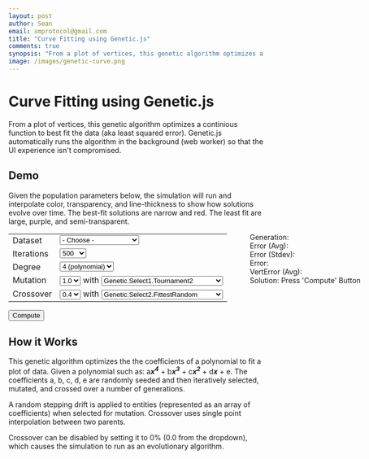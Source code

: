 ```yaml
---
layout: post
author: Sean
email: smprotocol@gmail.com
title: "Curve Fitting using Genetic.js"
comments: true
synopsis: "From a plot of vertices, this genetic algorithm optimizes a continious function to best fit the data (aka least squared error)."
image: /images/genetic-curve.png
---
```


<script src="/js/genetic-0.1.12.min.js"></script>

# Curve Fitting using Genetic.js

From a plot of vertices, this genetic algorithm optimizes a continious function to best fit the data (aka least squared error).  Genetic.js automatically runs the algorithm in the background (web worker) so that the UI experience isn't compromised.


## Demo

Given the population parameters below, the simulation will run and interpolate color, transparency, and line-thickness to show how solutions evolve over time.  The best-fit solutions are narrow and red. The least fit are large, purple, and semi-transparent.

<div style="position: absolute; width: 300px; margin-left: 475px;">
	Generation: <span id="generation"></span>
	<br/>Error (Avg): <span id="avgbestfit"></span>
	<br/>Error (Stdev): <span id="errorstdev"></span>
	<br/>Error: <span id="bestfit"></span>
	<br/>VertError (Avg): <span id="vertexerror"></span>
	<br/>Solution: <span id="solution">Press 'Compute' Button</span>
</div>

<table style="width: 475;">
<tr>
	<td>Dataset</td>
	<td>
		<select id="dataset">
		<option value=""> - Choose - </option>
		<option value="clear">Clear</option>
		<option value="parabola">Parabola</option>
		<option value="linear">Linear (with noise)</option>
		<option value="sinusoidal">Sinusoidal</option>
		<option value="sinusoidal2">Sinusoidal (with noise)</option>
		</select>
	</td>
</tr>
<tr>
	<td>Iterations</td>
	<td>
		<select id="iterations">
		<option>50</option>
		<option>100</option>
		<option>300</option>
		<option selected="selected">500</option>
		<option>1000</option>
		<option>2000</option>
		</select>
	</td>
</tr>
<tr>
	<td>Degree</td>
	<td>
		<select id="degree">
		<option value="0">0 (constant)</option>
		<option value="1">1 (line)</option>
		<option value="2">2 (parabola)</option>
		<option value="3">3 (polynomial)</option>
		<option value="4" selected="selected">4 (polynomial)</option>
		</select>
	</td>
</tr>
<tr>
	<td>Mutation</td>
	<td>
		<select id="mutation">
		<option>0.0</option>
		<option>0.1</option>
		<option>0.2</option>
		<option>0.3</option>
		<option>0.4</option>
		<option>0.5</option>
		<option>0.6</option>
		<option>0.7</option>
		<option>0.8</option>
		<option>0.9</option>
		<option selected="selected">1.0</option>
		</select>
		 with 
		<select id="single-selection">
		<option>Genetic.Select1.Tournament2</option>
		<option>Genetic.Select1.Tournament3</option>
		<option>Genetic.Select1.Fittest</option>
		<option>Genetic.Select1.Random</option>
		<option>Genetic.Select1.RandomLinearRank</option>
		<option>Genetic.Select1.Sequential</option>
		</select>
	</td>
</tr>
<tr>
	<td>Crossover</td>
	<td>
		<select id="crossover">
		<option>0.0</option>
		<option>0.1</option>
		<option>0.2</option>
		<option>0.3</option>
		<option selected="selected">0.4</option>
		<option>0.5</option>
		<option>0.6</option>
		<option>0.7</option>
		<option>0.8</option>
		<option>0.9</option>
		<option>1.0</option>
		</select>
		 with 
		<select id="pair-selection">
		<option>Genetic.Select2.Tournament2</option>
		<option>Genetic.Select2.Tournament3</option>
		<option>Genetic.Select2.Random</option>
		<option>Genetic.Select2.RandomLinearRank</option>
		<option>Genetic.Select2.Sequential</option>
		<option selected="selected">Genetic.Select2.FittestRandom</option>
		</select>
	</td>
</tr>
</table>


<button id="solve">Compute</button>



<canvas id="scratch" style="width: 800px; height: 500px; cursor: crosshair;"></canvas>

<script>


var graph = new Graph(document.getElementById("scratch"), 10, 10);


var genetic = Genetic.create();

genetic.optimize = Genetic.Optimize.Minimize;
genetic.select1 = Genetic.Select1.Tournament2;
genetic.select2 = Genetic.Select2.FittestRandom;

genetic.seed = function() {
	
	var a = [];
	// create coefficients for polynomial with values between (-0.5, 0.5)
	
	var i;
	for (i=0;i<this.userData["terms"];++i) {
		a.push(Math.random()-0.01);
	}
	
	return a;
};

genetic.mutate = function(entity) {
	
	// allow chromosomal drift with this range (-0.05, 0.05)
	var drift = ((Math.random()-0.5)*2)*0.05;
	
	var i = Math.floor(Math.random()*entity.length);
	entity[i] += drift;
	
	return entity;
};

genetic.crossover = function(mother, father) {

	// crossover via interpolation
	function lerp(a, b, p) {
		return a + (b-a)*p;
	}
	
	var len = mother.length;
	var i = Math.floor(Math.random()*len);
	var r = Math.random();
	var son = [].concat(father);
	var daughter = [].concat(mother);
	
	son[i] = lerp(father[i], mother[i], r);
	daughter[i] = lerp(mother[i], father[i], r);
	
	return [son, daughter];
};

// example 3 term polynomial: cx^0 + bx^1 + ax^2
genetic.evaluatePoly = function(coefficients, x) {
	var s = 0;
	var p = 1;
	var i;
	for (i=0;i<coefficients.length;++i) {
		s += p*coefficients[i];
		p *= x;
	}
	 
	return s;
}
	
genetic.fitness = function(entity) {
	
	var sumSqErr = 0;
	var vertices = this.userData["vertices"];
	
	var i;
	for (i=0;i<vertices.length;++i) {
		var err = this.evaluatePoly(entity, vertices[i][0]) - vertices[i][1];
		sumSqErr += err*err;
	}
	
	return Math.sqrt(sumSqErr);
};


genetic.generation = function(pop, generation, stats) {
};

genetic.notification = function(pop, generation, stats, isFinished) {
	
	function poly(entity) {
		var a = [];
		var i;
		for (i=entity.length-1;i>=0;--i) {
			var buf = entity[i].toPrecision(2);
			if (i > 1)
				buf += "<em><b>x<sup>" + i + "<sup></b></em>";
			else if (i == 1)
				buf += "<em><b>x</b></em>";
				
			a.push(buf);
		}
		return a.join(" + ");
	}
	
	function lerp(a, b, p) {
		return a + (b-a)*p;
	}
	
	if (generation == 0) {
		graph.solutions = [];
	}
	
	$("#solution").html(poly(pop[0].entity));
	$("#generation").html(generation+1);
	$("#bestfit").html(pop[0].fitness.toPrecision(4))
	
	$("#vertexerror").html((pop[0].fitness/graph.vertices.length).toPrecision(4));

	;
	$("#avgbestfit").html(stats.mean.toPrecision(4));
	$("#errorstdev").html(stats.stdev.toPrecision(4));
	
	
	var last = graph.last||"";
	
	var str = pop[0].entity.join(",");
	if (last != str || isFinished) {
		
		if (last != str) {
			graph.solutions.push(pop[0].entity);
			graph.last = str;
		}
		
		

		graph.draw();
		
		var i;
		var start = Math.max(0, graph.solutions.length-10);
		if (isFinished) {
			start = 0;
		}
		for (i=start;i<graph.solutions.length;++i) {
			var p = (i-start)/(graph.solutions.length-start);
		
			var r = Math.round(lerp(90,255,p));
			var g = Math.round(lerp(0,255,0));
			var b = Math.round(lerp(200,50,p));
			var alpha = lerp(0.5,1,p);
			var strokeStyle = "rgba(" + r + "," + g + "," + b + "," + alpha + ")";
			var lineWidth = Math.floor(lerp(10,1,p));

		
			//var strokeStyle = i == graph.solutions.length-1 ? "#00f" : "rgba(0,0,0,0.1)";
			graph.drawFunction(graph.solutions[i], strokeStyle, lineWidth);
		}
	
	
		graph.drawVertices();
	}
};




function Graph(canvas, xmax, ymax) {
	this.canvas = document.getElementById("scratch");
	
	this.xmax = xmax;
	this.ymax = ymax;
	
	// canvas dimensions
	this.width = parseInt(canvas.style.width);
	this.height = parseInt(canvas.style.height);

	// retina
	var dpr = window.devicePixelRatio || 1;
	canvas.width = this.width*dpr;
	canvas.height = this.height*dpr;
	this.ctx = canvas.getContext("2d");
	this.ctx.scale(dpr, dpr);
	
	
	this.bound = [0,this.width-1,this.height-1,0];
	
	this.bound[0] += 25;
	this.bound[1] -= 25;
	this.bound[2] -= 25;
	this.bound[3] += 25;
	
	this.vertices = [];
	this.solutions = [];
}

Graph.prototype.drawFunction = function(coefficients, strokeStyle, lineWidth) {
	var ctx = this.ctx;
	ctx.save();
	var bound = this.bound;
	
	ctx.strokeStyle = strokeStyle;
	var xmax = this.xmax;
	var ymax = this.ymax;
	var xstride = (bound[1]-bound[3])/xmax;
	var ystride = (bound[2]-bound[0])/ymax;
	var inc = 1/xstride;
	
	ctx.lineWidth = lineWidth;
	
	ctx.beginPath();
	var x;
	for (x=0;x<xmax;x+=inc) {
		var cx = x*xstride + bound[3];
		var cy = bound[2] - genetic.evaluatePoly(coefficients, x)*ystride;
		
		if (x == 0) {
			ctx.moveTo(cx, cy);
		} else {
			ctx.lineTo(cx, cy);
		}
	}
	
	ctx.stroke();
	
	ctx.restore();
}

Graph.prototype.draw = function() {
	
	
	var ctx = this.ctx;
	ctx.save();
	var bound = this.bound;
	
	ctx.strokeStyle = "#000";
	ctx.fillStyle = "#000";
	ctx.clearRect(0, 0, this.width, this.height);
	
	var xmax = this.xmax;
	var ymax = this.ymax;
	var xstride = (bound[1]-bound[3])/xmax;
	var ystride = (bound[2]-bound[0])/ymax;
	
	
	var i;

	// x-grid
	for (i=0;i<=xmax;++i) {
		var cx = i*xstride + bound[3];
		var y = bound[2];
		
		ctx.strokeStyle = "#eee";
		ctx.beginPath();
		ctx.moveTo(cx, bound[0]);
		ctx.lineTo(cx, y);
		ctx.stroke();
	}
	
	// y-grid
	for (i=0;i<=ymax;++i) {
		var cx = bound[3];
		var y = bound[2] - i*ystride;
		ctx.beginPath();
		ctx.moveTo(cx, y);
		ctx.lineTo(bound[1], y);
		ctx.stroke();
	}
	
	
	// x/y bars
	ctx.beginPath();
	ctx.strokeStyle = "#bbb";
	ctx.moveTo(bound[3], bound[0]);
	ctx.lineTo(bound[3], bound[2]);
	ctx.lineTo(bound[1], bound[2]);
	ctx.lineWidth = 3;
	ctx.stroke();
	

	ctx.lineWidth = 1;
	var i;
	
	
	// x bars
	ctx.strokeStyle = "#000";
	for (i=0;i<=xmax;++i) {
		var cx = i*xstride + bound[3];
		var y = bound[2];
		
		ctx.beginPath();
		ctx.moveTo(cx, y);
		ctx.lineTo(cx, y+4);
		ctx.stroke();
		
		ctx.font = "12px sans-serif";
		ctx.textAlign = "center";
		ctx.fillText(i,cx,y+16);
	}
	

	// y bars
	for (i=0;i<=ymax;++i) {
		var cx = bound[3];
		var y = bound[2] - i*ystride;
		ctx.beginPath();
		ctx.moveTo(cx, y);
		ctx.lineTo(cx-4, y);
		ctx.stroke();
		
		ctx.font = "12px sans-serif";
		ctx.textAlign = "right";
		ctx.fillText(i,cx-8,y+4);
	}
	
		
	ctx.restore();
};



Graph.prototype.drawVertices = function() {
	
	var ctx = this.ctx;
	ctx.save();
	var bound = this.bound;
	
	var xmax = this.xmax;
	var ymax = this.ymax;
	var xstride = (bound[1]-bound[3])/xmax;
	var ystride = (bound[2]-bound[0])/ymax;
	
	var i;
	
	ctx.fillStyle = "#000";
	ctx.strokeStyle = "#fff";
	ctx.lineWidth = 2;
	
	// vertices
	for (i=0;i<this.vertices.length;++i) {
		var cx = this.vertices[i][0]*xstride + bound[3];
		var cy = bound[2] - this.vertices[i][1]*ystride;
		
		ctx.beginPath();
		ctx.arc(cx, cy, 3, 0, 2*Math.PI);
		ctx.fill();
		ctx.stroke();
	}
	
	ctx.restore();
};


$(document).ready(function () {
	
	
	$("#scratch").click(function (e) {
		
		var bound = graph.bound;
	
		var xmax = graph.xmax;
		var ymax = graph.ymax;
		var xstride = (bound[1]-bound[3])/xmax;
		var ystride = (bound[2]-bound[0])/ymax;
		
		var x = (e.offsetX || e.clientX - $(e.target).offset().left);
		var y = (e.offsetY || e.clientY - $(e.target).offset().top);
		
		var cx = ((x - bound[3])/(bound[1]-bound[3]))*xmax;
		var cy = ymax - ((y - bound[0])/(bound[2]-bound[0]))*ymax;
		
		graph.vertices.push([cx, cy]);
		
		graph.draw();
		graph.drawVertices();
	});
	
	$("#solve").click(function () {
		var config = {
			"iterations": $("#iterations").val()
			, "size": 250
			, "crossover": parseFloat($("#crossover").val())
			, "mutation": parseFloat($("#mutation").val())
			, "skip": 10
		};
		
		var userData = {
			"terms": parseInt($("#degree").val())+1
			, "vertices": graph.vertices
		};

		genetic.evolve(config, userData);
	});
	
	$("#dataset").change(function () {
		var v = $(this).val();
		
		
		$("#dataset option:selected").prop("selected", false);
		$("#dataset option:first").prop("selected", "selected");
		
		if (v == "") {
			return;
		} else if (v == "clear") {
			graph.vertices = [];
		} else if (v == "parabola") {
			graph.vertices = [];
			graph.vertices.push([2,2]);
			graph.vertices.push([5,8]);
			graph.vertices.push([8,2]);
		} else if (v == "linear") {
			graph.vertices = [];
			var x;
			var b = Math.random()*3;
			var m = Math.random()+0.5;
			var n = 100;
			for (i=0;i<n;++i) {
				var cx = Math.random()*10;
				var cy = m*cx + b + (Math.random()-0.5)*2;
				graph.vertices.push([cx,cy]);
			}
		} else if (v == "sinusoidal") {
			graph.vertices = [];
			var n = 20;
			var off = Math.random()*2*3.1415927;
			var stride = 10/n;
			var i;
			for (i=0;i<n;++i) {
				graph.vertices.push([i*stride,Math.sin((off + i/n)*2*3.1415627)*3 + 5]);
			}
		} else if (v == "sinusoidal2") {
			graph.vertices = [];
			var n = 200;
			var off = Math.random()*2*3.1415927;
			var stride = 10/n;
			var i;
			for (i=0;i<n;++i) {
				graph.vertices.push([i*stride,Math.sin((off + i/n)*2*3.1415627)*3 + 5 + (Math.random()-0.5)*2]);
			}
		}
		
		graph.draw();
		graph.drawVertices();
	});
	
	$("#single-selection").change(function () {
		genetic.select1 = eval($(this).val());
	});
	
	$("#pair-selection").change(function () {
		genetic.select2 = eval($(this).val());
	});
	
	$("#dataset").val("sinusoidal2").change();
});



</script>

## How it Works

This genetic algorithm optimizes the the coefficients of a polynomial to fit a plot of data.  Given a polynomial such as: a<em><b>x<sup>4</sup></b></em> + b<em><b>x<sup>3</sup></b></em> + c<em><b>x<sup>2</sup></b></em> + d<em><b>x</b></em> + e. The coefficients a, b, c, d, e are randomly seeded and then iteratively selected, mutated, and crossed over a number of generations.

A random stepping drift is applied to entities (represented as an array of coefficients) when selected for mutation.  Crossover uses single point interpolation between two parents.

Crossover can be disabled by setting it to 0% (0.0 from the dropdown), which causes the simulation to run as an evolutionary algorithm.



